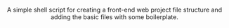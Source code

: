 <div align="center">
  <br><br><br>
  <p>A simple shell script for creating a front-end web project file structure and adding the basic files with some boilerplate.</p>
</div>
